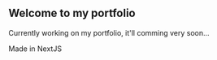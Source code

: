 ## Welcome to my portfolio

Currently working on my portfolio, it'll comming very soon...

Made in NextJS
